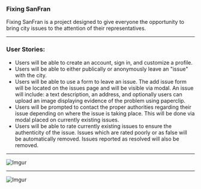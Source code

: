 <h3>Fixing SanFran</h3>

<p>Fixing SanFran is a project designed to give everyone the opportunity to bring city issues to the attention of their representatives.</p>
<hr/>
<h3>User Stories:</h3>
<ul>
  <li>Users will be able to create an account, sign in, and customize a profile. </li>
  <li>Users will be able to either publically or anonymously leave an "issue" with the city.</li>
  <li>Users will be able to use a form to leave an issue. The add issue form will be located on the issues page and will be visible via modal. An issue will include: a text description, an address, and optionally users can upload an image displaying evidence of the problem using paperclip.</li>
  <li>Users will be prompted to contact the proper authorities regarding their issue depending on where the issue is taking place. This will be done via modal placed on currently existing issues.</li>
  <li> Users will be able to rate currently existing issues to ensure the authenticity of the issue. Issues which are rated poorly or as false will be automatically removed. Issues reported as resolved will also be removed.</li>
</ul>
<hr/>

![Imgur](https://i.imgur.com/CQ6fBSO.jpg)

<hr/>

![Imgur](https://i.imgur.com/wvpjX94.jpg)
